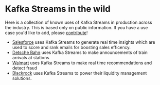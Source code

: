 # Kafka Streams in the wild 

Here is a collection of known uses of Kafka Streams in production across the industry. This is based only on public information. If you have a use case you'd like to add, please [contribute](CONTRIBUTING.md)!

* [Salesforce](https://engineering.salesforce.com/real-time-einstein-insights-using-kafka-streams-ca94008c2c6f/) uses Kafka Streams to generate real time insights which are used to score and rank emails for boosting sales efficency.
* [Detsche Bahn](https://www.infoq.com/news/2020/01/kafka-event-stream-deutsche-bahn/) uses Kafka Streams to make announcements of train arrivals at stations.
* [Walmart](https://www.slideshare.net/ConfluentInc/kafka-streams-at-scale-deepak-goyal-walmart-labs-kafka-summit-london-2019) uses Kafka Streams to make real time recommendations and detect fraud
* [Blackrock](https://engineering.blackrock.com/delivering-eventual-consistency-with-kafka-streams-c013a217b9b9) uses Kafka Streams to power their liquidity management solutions.
